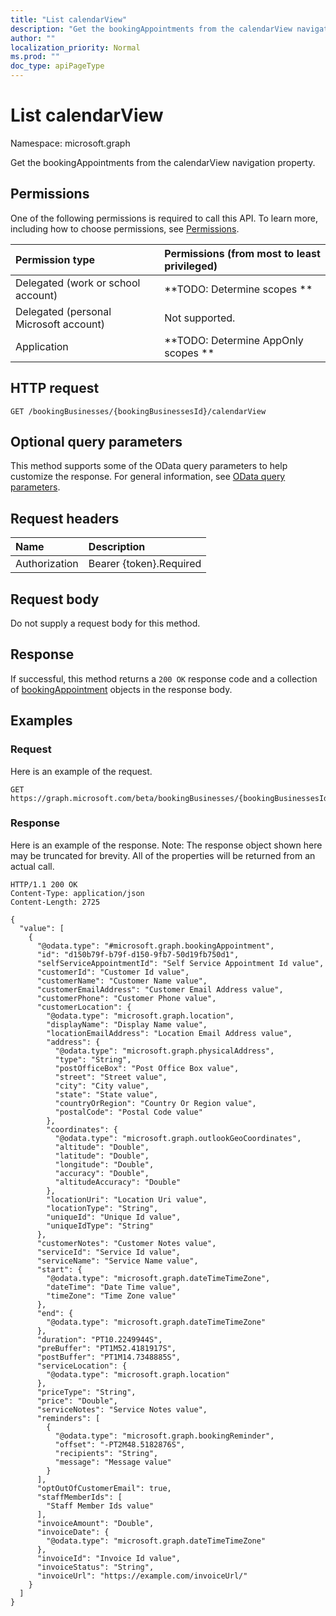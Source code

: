 ```yaml
---
title: "List calendarView"
description: "Get the bookingAppointments from the calendarView navigation property."
author: ""
localization_priority: Normal
ms.prod: ""
doc_type: apiPageType
---
```


# List calendarView

Namespace: microsoft.graph

Get the bookingAppointments from the calendarView navigation property.

## Permissions
One of the following permissions is required to call this API. To learn more, including how to choose permissions, see [Permissions](/concepts/permissions-reference.md).

|Permission type|Permissions (from most to least privileged)|
|:---|:---|
|Delegated (work or school account)|**TODO: Determine scopes **|
|Delegated (personal Microsoft account)|Not supported.|
|Application|**TODO: Determine AppOnly scopes **|

## HTTP request
<!-- {
  "blockType": "ignored"
}
-->
``` http
GET /bookingBusinesses/{bookingBusinessesId}/calendarView
```

## Optional query parameters
This method supports some of the OData query parameters to help customize the response. For general information, see [OData query parameters](/graph/query-parameters).

## Request headers
|Name|Description|
|:---|:---|
|Authorization|Bearer {token}.Required|

## Request body
Do not supply a request body for this method.

## Response
If successful, this method returns a `200 OK` response code and a collection of [bookingAppointment](../resources/bookingappointment.md) objects in the response body.

## Examples

### Request
Here is an example of the request.
<!-- {
  "blockType": "request",
  "name": "get_bookingappointment"
}
-->
``` http
GET https://graph.microsoft.com/beta/bookingBusinesses/{bookingBusinessesId}/calendarView
```

### Response
Here is an example of the response. Note: The response object shown here may be truncated for brevity. All of the properties will be returned from an actual call.
<!-- {
  "blockType": "response",
  "truncated": true,
  "@odata.type": "collection(microsoft.graph.bookingappointment)"
}
-->
``` http
HTTP/1.1 200 OK
Content-Type: application/json
Content-Length: 2725

{
  "value": [
    {
      "@odata.type": "#microsoft.graph.bookingAppointment",
      "id": "d150b79f-b79f-d150-9fb7-50d19fb750d1",
      "selfServiceAppointmentId": "Self Service Appointment Id value",
      "customerId": "Customer Id value",
      "customerName": "Customer Name value",
      "customerEmailAddress": "Customer Email Address value",
      "customerPhone": "Customer Phone value",
      "customerLocation": {
        "@odata.type": "microsoft.graph.location",
        "displayName": "Display Name value",
        "locationEmailAddress": "Location Email Address value",
        "address": {
          "@odata.type": "microsoft.graph.physicalAddress",
          "type": "String",
          "postOfficeBox": "Post Office Box value",
          "street": "Street value",
          "city": "City value",
          "state": "State value",
          "countryOrRegion": "Country Or Region value",
          "postalCode": "Postal Code value"
        },
        "coordinates": {
          "@odata.type": "microsoft.graph.outlookGeoCoordinates",
          "altitude": "Double",
          "latitude": "Double",
          "longitude": "Double",
          "accuracy": "Double",
          "altitudeAccuracy": "Double"
        },
        "locationUri": "Location Uri value",
        "locationType": "String",
        "uniqueId": "Unique Id value",
        "uniqueIdType": "String"
      },
      "customerNotes": "Customer Notes value",
      "serviceId": "Service Id value",
      "serviceName": "Service Name value",
      "start": {
        "@odata.type": "microsoft.graph.dateTimeTimeZone",
        "dateTime": "Date Time value",
        "timeZone": "Time Zone value"
      },
      "end": {
        "@odata.type": "microsoft.graph.dateTimeTimeZone"
      },
      "duration": "PT10.2249944S",
      "preBuffer": "PT1M52.4181917S",
      "postBuffer": "PT1M14.7348885S",
      "serviceLocation": {
        "@odata.type": "microsoft.graph.location"
      },
      "priceType": "String",
      "price": "Double",
      "serviceNotes": "Service Notes value",
      "reminders": [
        {
          "@odata.type": "microsoft.graph.bookingReminder",
          "offset": "-PT2M48.5182876S",
          "recipients": "String",
          "message": "Message value"
        }
      ],
      "optOutOfCustomerEmail": true,
      "staffMemberIds": [
        "Staff Member Ids value"
      ],
      "invoiceAmount": "Double",
      "invoiceDate": {
        "@odata.type": "microsoft.graph.dateTimeTimeZone"
      },
      "invoiceId": "Invoice Id value",
      "invoiceStatus": "String",
      "invoiceUrl": "https://example.com/invoiceUrl/"
    }
  ]
}
```

